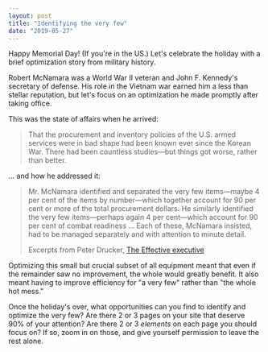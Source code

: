 ```yaml
---
layout: post
title: "Identifying the very few"
date: "2019-05-27"
---
```


Happy Memorial Day! (If you're in the US.) Let's celebrate the holiday with a brief optimization story from military history.

Robert McNamara was a World War II veteran and John F. Kennedy's secretary of defense. His role in the Vietnam war earned him a less than stellar reputation, but let's focus on an optimization he made promptly after taking office.

This was the state of affairs when he arrived:

> That the procurement and inventory policies of the U.S. armed services were in bad shape had been known ever since the Korean War. There had been countless studies—but things got worse, rather than better.

... and how he addressed it:

> Mr. McNamara identified and separated the very few items—maybe 4 per cent of the items by number—which together account for 90 per cent or more of the total procurement dollars. He similarly identified the very few items—perhaps again 4 per cent—which account for 90 per cent of combat readiness ... Each of these, McNamara insisted, had to be managed separately and with attention to minute detail.
> 
> Excerpts from Peter Drucker, [The Effective executive](https://www.amazon.com/Effective-Executive-Definitive-Harperbusiness-Essentials-ebook/dp/B01F1WZGNC)

Optimizing this small but crucial subset of all equipment meant that even if the remainder saw no improvement, the whole would greatly benefit. It also meant having to improve efficiency for "a very few" rather than "the whole hot mess."

Once the holiday's over, what opportunities can you find to identify and optimize the very few? Are there 2 or 3 pages on your site that deserve 90% of your attention? Are there 2 or 3 _elements_ on each page you should focus on? If so, zoom in on those, and give yourself permission to leave the rest alone.
